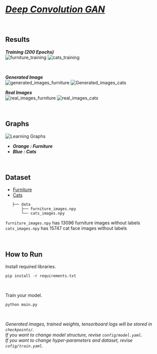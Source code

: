 # _[Deep Convolution GAN](https://arxiv.org/pdf/1511.06434.pdf)_

<br/>

## Results

**_Training (200 Epochs)_**  
![furniture_training](https://user-images.githubusercontent.com/67945103/124582809-54d60800-de8d-11eb-9b5e-ee8f7067d0cb.gif)
![cats_training](https://user-images.githubusercontent.com/67945103/124606436-d89cee00-dea7-11eb-8edf-9621000e7ee5.gif)

<br/>

**_Generated Image_**  
![generated_images_furniture](https://user-images.githubusercontent.com/67945103/124581600-34f21480-de8c-11eb-995f-f1a9a967db6d.png)
![Generated_images_cats](https://user-images.githubusercontent.com/67945103/124605893-590f1f00-dea7-11eb-9a4a-95f4563bfece.png)

**_Real Images_**  
![real_images_furniture](https://user-images.githubusercontent.com/67945103/124581396-0aa05700-de8c-11eb-9756-1c614de22779.png)
![real_images_cats](https://user-images.githubusercontent.com/67945103/124605902-5ad8e280-dea7-11eb-91a5-0f90972254a1.png)

<br/>

## Graphs
![Learning Graphs](https://user-images.githubusercontent.com/67945103/124606279-b30fe480-dea7-11eb-89c4-b62e9e19fe16.png)

- **_Orange : Furniture_**
- **_Blue : Cats_**

<br/>

## Dataset 

- [Furniture](https://drive.google.com/file/d/15aSt3tgJQquWap0fzweWwYq0OEUkrR1G/view?usp=sharing)
- [Cats](https://drive.google.com/file/d/1fquqtosXXSaoMZJVXPWcJDVQdkKgIcBE/view?usp=sharing)
```text
   ├── data
       ├── furniture_images.npy
       └── cats_images.npy 
```

```furniture_images.npy``` has 13096 furniture images without labels   
```cats_images.npy``` has 15747 cat face images without labels

<br/>

## How to Run

Install required libraries.
```shell
pip install -r requirements.txt
```

<br/>

Train your model.
```shell
python main.py
```

<br/>

_Generated images, trained weights, tensorboard logs will be stored in ```checkpoints/```._  
_If you want to change model structure, revise ```config/model.yaml```._  
_If you want to change hyper-parameters and dataset, revise ```cofig/train.yaml```._
